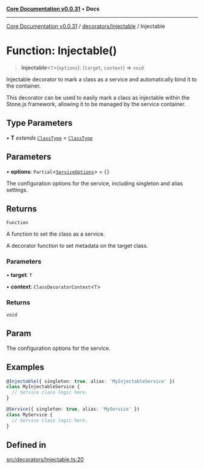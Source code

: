 [**Core Documentation v0.0.31**](../../../README.md) • **Docs**

***

[Core Documentation v0.0.31](../../../modules.md) / [decorators/Injectable](../README.md) / Injectable

# Function: Injectable()

> **Injectable**\<`T`\>(`options`): (`target`, `context`) => `void`

Injectable decorator to mark a class as a service and automatically bind it to the container.

This decorator can be used to easily mark a class as injectable within the Stone.js framework,
allowing it to be managed by the service container.

## Type Parameters

• **T** *extends* [`ClassType`](../../../definitions/type-aliases/ClassType.md) = [`ClassType`](../../../definitions/type-aliases/ClassType.md)

## Parameters

• **options**: `Partial`\<[`ServiceOptions`](../../Service/interfaces/ServiceOptions.md)\> = `{}`

The configuration options for the service, including singleton and alias settings.

## Returns

`Function`

A function to set the class as a service.

A decorator function to set metadata on the target class.

### Parameters

• **target**: `T`

• **context**: `ClassDecoratorContext`\<`T`\>

### Returns

`void`

## Param

The configuration options for the service.

## Examples

```typescript
@Injectable({ singleton: true, alias: 'MyInjectableService' })
class MyInjectableService {
  // Service class logic here.
}
```

```typescript
@Service({ singleton: true, alias: 'MyService' })
class MyService {
  // Service class logic here.
}
```

## Defined in

[src/decorators/Injectable.ts:20](https://github.com/stonemjs/core/blob/40e6656006329b0d27f05f845f48db22a574f5ce/src/decorators/Injectable.ts#L20)
